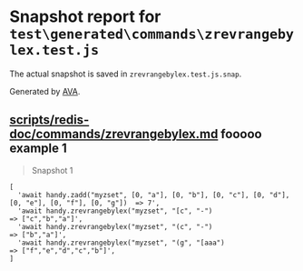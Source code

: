 # Snapshot report for `test\generated\commands\zrevrangebylex.test.js`

The actual snapshot is saved in `zrevrangebylex.test.js.snap`.

Generated by [AVA](https://ava.li).

## [scripts/redis-doc/commands/zrevrangebylex.md](../../../../scripts/redis-doc/commands/zrevrangebylex.md) fooooo example 1

> Snapshot 1

    [
      'await handy.zadd("myzset", [0, "a"], [0, "b"], [0, "c"], [0, "d"], [0, "e"], [0, "f"], [0, "g"])  => 7',
      'await handy.zrevrangebylex("myzset", "[c", "-")                                                   => ["c","b","a"]',
      'await handy.zrevrangebylex("myzset", "(c", "-")                                                   => ["b","a"]',
      'await handy.zrevrangebylex("myzset", "(g", "[aaa")                                                => ["f","e","d","c","b"]',
    ]
